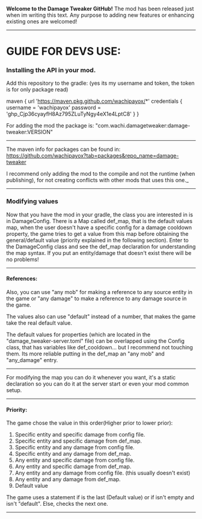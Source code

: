 **Welcome to the Damage Tweaker GitHub!**
The mod has been released just when im writing this text. Any purpose to adding new features or enhancing existing ones
are welcomed!

-----
# GUIDE FOR DEVS USE:

### Installing the API in your mod.

Add this repository to the gradle: (yes its my username and token, the token is for only package read)

maven {
url 'https://maven.pkg.github.com/wachipayox/*'
credentials {
            username = 'wachipayox'
            password = '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'
        }
}

For adding the mod the package is:
"com.wachi.damagetweaker:damage-tweaker:VERSION"

---
The maven info for packages can be found in:
https://github.com/wachipayox?tab=packages&repo_name=damage-tweaker


I recommend only adding the mod to the compile and not the runtime (when publishing),
for not creating conflicts with other mods that uses this one._

---
### Modifying values

Now that you have the mod in your gradle, the class you are interested in is in DamageConfig.
There is a Map called def_map, that is the default values map, when the user doesn't have a specific config for a damage
cooldown property, the game tries to get a value from this map before obtaining the general/default value (priority explained in
the following section). Enter to the DamageConfig class and see the def_map declaration for understanding the map syntax.
If you put an entity/damage that doesn't exist there will be no problems!

----------

#### **References:** 
Also, you can use "any mob" for making a reference to any source entity in the game or "any damage" to make a reference to
any damage source in the game.

The values also can use "default" instead of a number, that makes the game take the real default value.

The default values for properties (which are located in the "damage_tweaker-server.toml" file) can be overlapped using the Config class, that
has variables like def_cooldown... but I recommend not touching them. Its more reliable putting in the def_map an "any mob" and "any_damage" entry.

-----

For modifying the map you can do it whenever you want, it's a static declaration so you can do it at the server start or even
your mod common setup.

----------

#### **Priority:**
The game chose the value in this order(Higher prior to lower prior):
1. Specific entity and specific damage from config file.
2. Specific entity and specific damage from def_map.
3. Specific entity and any damage from config file.
4. Specific entity and any damage from def_map.
5. Any entity and specific damage from config file.
6. Any entity and specific damage from def_map.
7. Any entity and any damage from config file. (this usually doesn't exist)
8. Any entity and any damage from def_map.
9. Default value

The game uses a statement if is the last (Default value) or if isn't empty and isn't "default". Else, checks the next one.

-----
